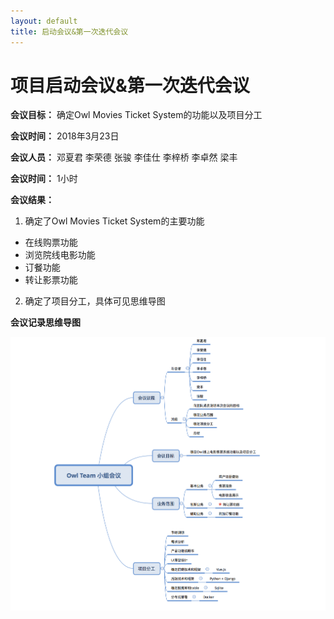 ```yaml
---
layout: default
title: 启动会议&第一次迭代会议
---
```

# 项目启动会议&第一次迭代会议

**会议目标：** 确定Owl Movies Ticket System的功能以及项目分工

**会议时间：** 2018年3月23日

**会议人员：** 邓夏君 李荣德 张骏 李佳仕 李梓桥 李卓然 梁丰

**会议时间：** 1小时

**会议结果：**
1. 确定了Owl Movies Ticket System的主要功能
  - 在线购票功能
  - 浏览院线电影功能
  - 订餐功能
  - 转让影票功能

2. 确定了项目分工，具体可见思维导图

**会议记录思维导图**

![meeting1](/assets/meeting1.png)
